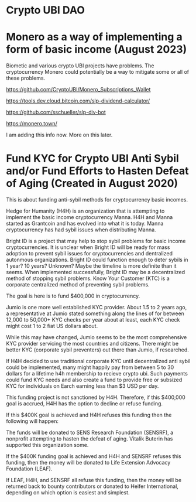 # Crypto UBI DAO

# Monero as a way of implementing a form of basic income (August 2023) 

Biometic and various crypto UBI projects have problems. The cryptocurrency Monero could potentially be a way to mitigate some or all of these problems. 

https://github.com/CryptoUBI/Monero_Subscriptions_Wallet

https://tools.dev.cloud.bitcoin.com/slp-dividend-calculator/

https://github.com/sschueller/slp-div-bot 

https://monero.town/

I am adding this info now. More on this later. 

# Fund KYC for Crypto UBI Anti Sybil and/or Fund Efforts to Hasten Defeat of Aging (Created in August 2020)

This is about funding anti-sybil methods for cryptocurrency basic incomes. 

Hedge for Humanity (H4H) is an organization that is attempting to implement the basic income cryptocurrency Manna. H4H and Manna started as Grantcoin and has evolved into what it is today. Manna cryptocurrency has had sybil issues when distributing Manna. 

Bright ID is a project that may help to stop sybil problems for basic income cryptocurrencies. It is unclear when Bright ID will be ready for mass adoption to prevent sybil issues for cryptocurrencies and dentralized autonmous organizations. Bright ID could function enough to deter sybils in 1 year? 10 years? Unknown? Maybe the timeline is more definite than it seems. When implemented successfully, Bright ID may be a decentralized method of stopping sybil problems. Know Your Customer (KTC) is a corporate centralized method of preventing sybil problems. 

The goal is here is to fund $400,000 in cryptocurrency. 

Jumio is one more well established KYC provider. About 1.5 to 2 years ago, a representative at Jumio stated something along the lines of for between 12,000 to 50,000+ KYC checks per year about at least, each KYC check might cost 1 to 2 fiat US dollars about. 

While this may have changed, Jumio seems to be the most comprehensive KYC provider servicing the most countries and citizens. There might be better KYC (corporate sybil preventers) out there than Jumio, if researched. 

If H4H decided to use traditional corporate KYC until decentralized anti sybil could be implemented, many might happily pay from between 5 to 30 dollars for a lifetime h4h membership to recieve crypto ubi. Such payments could fund KYC needs and also create a fund to provide free or subsized KYC for individuals on Earch earning less than $3 USD per day. 

This funding project is not sanctioned by H4H. Therefore, if this $400,000 goal is accrued, H4H has the option to decline or refuse funding. 

If this $400K goal is achieved and H4H refuses this funding then the following will happen:

The funds will be donated to SENS Research Foundation (SENSRF), a nonprofit attempting to hasten the defeat of aging. Vitalik Buterin has supported this organization some. 

If the $400K funding goal is achieved and H4H and SENSRF refuses this funding, then the money will be donated to Life Extension Advocacy Foundation (LEAF). 

If LEAF, H4H, and SENSRF all refuse this funding, then the money will be returned back to bounty contributors or donated to Heifer International, depending on which option is easiest and simplest.  

